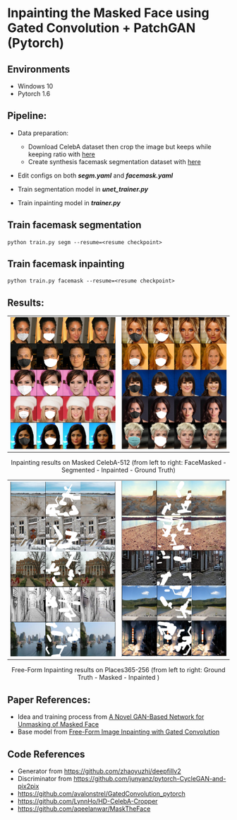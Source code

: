 # Inpainting the Masked Face using Gated Convolution + PatchGAN (Pytorch)

## Environments
- Windows 10
- Pytorch 1.6

## Pipeline:
- Data preparation:
  - Download CelebA dataset then crop the image but keeps while keeping ratio with [here](https://github.com/LynnHo/HD-CelebA-Cropper)
  - Create synthesis facemask segmentation dataset with [here](https://github.com/aqeelanwar/MaskTheFace)
 
- Edit configs on both ***segm.yaml*** and ***facemask.yaml***
- Train segmentation model in ***unet_trainer.py***
- Train inpainting model in ***trainer.py***

## Train facemask segmentation

```
python train.py segm --resume=<resume checkpoint>
```

## Train facemask inpainting

```
python train.py facemask --resume=<resume checkpoint>
```

## Results:
| | |
|:-------------------------:|:-------------------------:|
|<img width="900" alt="screen" src="sample/results1.png"> | <img width="900" alt="screen" src="sample/results2.png"> |

<p align="center">
Inpainting results on Masked CelebA-512 (from left to right: FaceMasked - Segmented - Inpainted - Ground Truth)
</p>

| | |
|:-------------------------:|:-------------------------:|
|<img width="900" alt="screen" src="sample/results3.png"> | <img width="900" alt="screen" src="sample/reesults4.png"> |

<p align="center">
Free-Form Inpainting results on Places365-256 (from left to right: Ground Truth - Masked - Inpainted )
</p>

## Paper References:
- Idea and training process from [A Novel GAN-Based Network for Unmasking of Masked Face](https://ieeexplore.ieee.org/abstract/document/9019697)
- Base model from [Free-Form Image Inpainting with Gated Convolution](https://arxiv.org/abs/1806.03589)

## Code References
- Generator from https://github.com/zhaoyuzhi/deepfillv2
- Discriminator from https://github.com/junyanz/pytorch-CycleGAN-and-pix2pix
- https://github.com/avalonstrel/GatedConvolution_pytorch
- https://github.com/LynnHo/HD-CelebA-Cropper
- https://github.com/aqeelanwar/MaskTheFace
